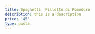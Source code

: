 ```yaml
---
title: Spaghetti  Filletto di Pomodoro
description: this is a description
price: '45'
type: pasta
---
```


